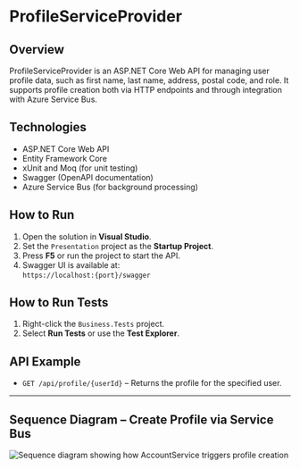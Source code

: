 # ProfileServiceProvider

## Overview
ProfileServiceProvider is an ASP.NET Core Web API for managing user profile data, such as first name, last name, address, postal code, and role. It supports profile creation both via HTTP endpoints and through integration with Azure Service Bus.

## Technologies
- ASP.NET Core Web API  
- Entity Framework Core  
- xUnit and Moq (for unit testing)  
- Swagger (OpenAPI documentation)  
- Azure Service Bus (for background processing)

## How to Run
1. Open the solution in **Visual Studio**.  
2. Set the `Presentation` project as the **Startup Project**.  
3. Press **F5** or run the project to start the API.  
4. Swagger UI is available at:  
   `https://localhost:{port}/swagger`

## How to Run Tests
1. Right-click the `Business.Tests` project.  
2. Select **Run Tests** or use the **Test Explorer**.

## API Example
- `GET /api/profile/{userId}` – Returns the profile for the specified user.

---

## Sequence Diagram – Create Profile via Service Bus

![Sequence diagram showing how AccountService triggers profile creation](./04086786-f9f3-4f5a-be54-d96503e71c83.png)
